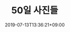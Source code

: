 ---
title: "50일 사진들"
date: 2019-07-13T13:36:21+09:00
draft: false
images:
  - image: 1.png
    caption: 1
  - image: 2.png
    caption: 2
  - image: 3.png
    caption: 3
  - image: 4.png
    caption: 4
  - image: 5.png
    caption: 5
  - image: 6.png
    caption: ㅋㅋㅋㅋㅋ
  - image: 7.png
    caption: 7
  - image: 8.png
    caption: 8
  - image: 9.png
    caption: 9
  - image: 10.png
    caption: 10
  - image: 11.png
    caption: 11
image: gallery/50/10.png
---